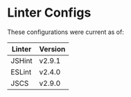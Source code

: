 Linter Configs
==============

These configurations were current as of:

| Linter | Version   |
| ------ | --------- |
| JSHint | v2.9.1    |
| ESLint | v2.4.0    |
| JSCS   | v2.9.0    |

